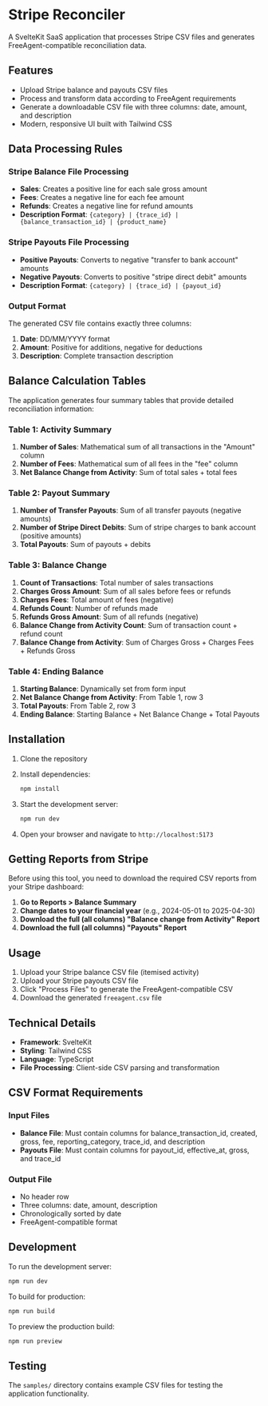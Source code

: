 # Stripe Reconciler

A SvelteKit SaaS application that processes Stripe CSV files and generates FreeAgent-compatible reconciliation data.

## Features

- Upload Stripe balance and payouts CSV files
- Process and transform data according to FreeAgent requirements
- Generate a downloadable CSV file with three columns: date, amount, and description
- Modern, responsive UI built with Tailwind CSS

## Data Processing Rules

### Stripe Balance File Processing
- **Sales**: Creates a positive line for each sale gross amount
- **Fees**: Creates a negative line for each fee amount
- **Refunds**: Creates a negative line for refund amounts
- **Description Format**: `{category} | {trace_id} | {balance_transaction_id} | {product_name}`

### Stripe Payouts File Processing
- **Positive Payouts**: Converts to negative "transfer to bank account" amounts
- **Negative Payouts**: Converts to positive "stripe direct debit" amounts
- **Description Format**: `{category} | {trace_id} | {payout_id}`

### Output Format
The generated CSV file contains exactly three columns:
1. **Date**: DD/MM/YYYY format
2. **Amount**: Positive for additions, negative for deductions
3. **Description**: Complete transaction description

## Balance Calculation Tables

The application generates four summary tables that provide detailed reconciliation information:

### Table 1: Activity Summary
1. **Number of Sales**: Mathematical sum of all transactions in the "Amount" column
2. **Number of Fees**: Mathematical sum of all fees in the "fee" column  
3. **Net Balance Change from Activity**: Sum of total sales + total fees

### Table 2: Payout Summary
1. **Number of Transfer Payouts**: Sum of all transfer payouts (negative amounts)
2. **Number of Stripe Direct Debits**: Sum of stripe charges to bank account (positive amounts)
3. **Total Payouts**: Sum of payouts + debits

### Table 3: Balance Change
1. **Count of Transactions**: Total number of sales transactions
2. **Charges Gross Amount**: Sum of all sales before fees or refunds
3. **Charges Fees**: Total amount of fees (negative)
4. **Refunds Count**: Number of refunds made
5. **Refunds Gross Amount**: Sum of all refunds (negative)
6. **Balance Change from Activity Count**: Sum of transaction count + refund count
7. **Balance Change from Activity**: Sum of Charges Gross + Charges Fees + Refunds Gross

### Table 4: Ending Balance
1. **Starting Balance**: Dynamically set from form input
2. **Net Balance Change from Activity**: From Table 1, row 3
3. **Total Payouts**: From Table 2, row 3
4. **Ending Balance**: Starting Balance + Net Balance Change + Total Payouts

## Installation

1. Clone the repository
2. Install dependencies:
   ```bash
   npm install
   ```

3. Start the development server:
   ```bash
   npm run dev
   ```

4. Open your browser and navigate to `http://localhost:5173`

## Getting Reports from Stripe

Before using this tool, you need to download the required CSV reports from your Stripe dashboard:

1. **Go to Reports > Balance Summary**
2. **Change dates to your financial year** (e.g., 2024-05-01 to 2025-04-30)
3. **Download the full (all columns) "Balance change from Activity" Report**
4. **Download the full (all columns) "Payouts" Report**

## Usage

1. Upload your Stripe balance CSV file (itemised activity)
2. Upload your Stripe payouts CSV file
3. Click "Process Files" to generate the FreeAgent-compatible CSV
4. Download the generated `freeagent.csv` file

## Technical Details

- **Framework**: SvelteKit
- **Styling**: Tailwind CSS
- **Language**: TypeScript
- **File Processing**: Client-side CSV parsing and transformation

## CSV Format Requirements

### Input Files
- **Balance File**: Must contain columns for balance_transaction_id, created, gross, fee, reporting_category, trace_id, and description
- **Payouts File**: Must contain columns for payout_id, effective_at, gross, and trace_id

### Output File
- No header row
- Three columns: date, amount, description
- Chronologically sorted by date
- FreeAgent-compatible format

## Development

To run the development server:
```bash
npm run dev
```

To build for production:
```bash
npm run build
```

To preview the production build:
```bash
npm run preview
```

## Testing

The `samples/` directory contains example CSV files for testing the application functionality. 